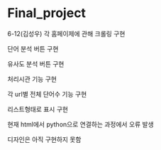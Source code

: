 # Final_project
6-12(김성우)
각 홈페이제에 관해 크롤링 구현

단어 분석 버튼 구현

유사도 분석 버튼 구현

처리시관 기능 구현

각 url별 전체 단어수 기능 구현

리스트형태로 표시 구현

현재 html에서 python으로 연결하는 과정에서 오류 발생

디자인은 아직 구현하지 못함
